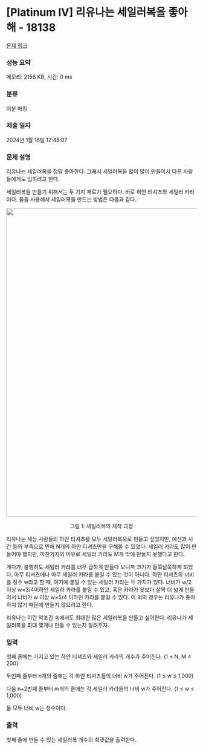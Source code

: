 # [Platinum IV] 리유나는 세일러복을 좋아해 - 18138 

[문제 링크](https://www.acmicpc.net/problem/18138) 

### 성능 요약

메모리: 2156 KB, 시간: 0 ms

### 분류

이분 매칭

### 제출 일자

2024년 1월 16일 12:45:07

### 문제 설명

<p>리유나는 세일러복을 정말 좋아한다. 그래서 세일러복을 많이 많이 만들어서 다른 사람들에게도 입히려고 한다.</p>

<p>세일러복을 만들기 위해서는 두 가지 재료가 필요하다. 바로 하얀 티셔츠와 세일러 카라이다. 둘을 사용해서 세일러복을 만드는 방법은 다음과 같다.</p>

<p style="text-align: center;"><img alt="" src="https://i.imgur.com/p3KlnTY.png" style="width: 582px; height: 816px;"></p>

<p style="text-align: center;">그림 1: 세일러복의 제작 과정</p>

<p>리유나는 세상 사람들의 하얀 티셔츠를 모두 세일러복으로 만들고 싶었지만, 예산과 시간 등의 부족으로 인해 N개의 하얀 티셔츠만을 구해올 수 있었다. 세일러 카라도 많이 만들어야 했지만, 마찬가지의 이유로 세일러 카라도 M개 밖에 만들지 못했다고 한다.</p>

<p>게다가, 불행히도 세일러 카라를 너무 급하게 만들다 보니까 크기가 들쭉날쭉하게 되었다. 아무 티셔츠에나 아무 세일러 카라를 붙일 수 있는 것이 아니다. 하얀 티셔츠의 너비를 정수 w라고 할 때, 여기에 붙일 수 있는 세일러 카라는 두 가지가 있다. 너비가 w/2 이상 w×3/4이하인 세일러 카라를 붙일 수 있고, 혹은 카라가 옷보다 살짝 더 넓게 만들어서 너비가 w 이상 w×5/4 이하인 카라를 붙일 수 있다. 이 외의 경우는 리유나가 좋아하지 않기 때문에 만들지 않으려고 한다.</p>

<p>리유나는 이런 악조건 속에서도 최대한 많은 세일러복을 만들고 싶어한다. 리유나가 세일러복을 최대 몇개나 만들 수 있는지 알려주자.</p>

### 입력 

 <p>첫째 줄에는 가지고 있는 하얀 티셔츠와 세일러 카라의 개수가 주어진다. (1 ≤ N, M ≤ 200)</p>

<p>두번째 줄부터 n개의 줄에는 각 하얀 티셔츠들의 너비 w가 주어진다. (1 ≤ w ≤ 1,000)</p>

<p>다음 n+2번째 줄부터 m개의 줄에는 각 세일러 카라들의 너비 w가 주어진다. (1 ≤ w ≤ 1,000)</p>

<p>둘 모두 너비 w는 정수이다.</p>

### 출력 

 <p>첫째 줄에 만들 수 있는 세일러복 개수의 최댓값을 출력한다.</p>

